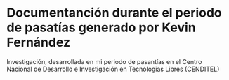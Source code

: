 # Documentanción durante el periodo de pasatías generado por Kevin Fernández

 Investigación, desarrollada en mi periodo de pasantías en el
 Centro Nacional de Desarrollo e Investigación en Tecnólogias Libres (CENDITEL)
